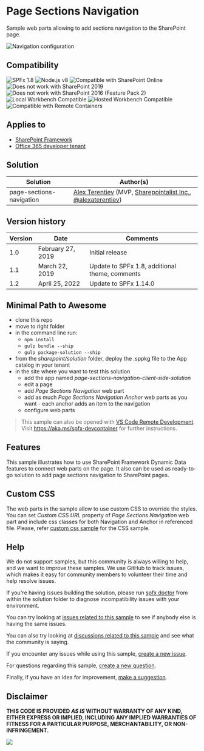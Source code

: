 # Page Sections Navigation

Sample web parts allowing to add sections navigation to the SharePoint page.

![Navigation configuration](./assets/page-nav.gif)


## Compatibility

![SPFx 1.8](https://img.shields.io/badge/SPFx-1.8.0-green.svg) 
![Node.js v8](https://img.shields.io/badge/Node.js-v8-green.svg) 
![Compatible with SharePoint Online](https://img.shields.io/badge/SharePoint%20Online-Compatible-green.svg)
![Does not work with SharePoint 2019](https://img.shields.io/badge/SharePoint%20Server%202019-Incompatible-red.svg)
![Does not work with SharePoint 2016 (Feature Pack 2)](https://img.shields.io/badge/SharePoint%20Server%202016%20(Feature%20Pack%202)-Incompatible-red.svg "SharePoint Server 2016 Feature Pack 2 requires SPFx 1.1")
![Local Workbench Compatible](https://img.shields.io/badge/Local%20Workbench-Compatible-green.svg)
![Hosted Workbench Compatible](https://img.shields.io/badge/Hosted%20Workbench-Compatible-green.svg)
![Compatible with Remote Containers](https://img.shields.io/badge/Remote%20Containers-Compatible-green.svg)

## Applies to

* [SharePoint Framework](https://docs.microsoft.com/sharepoint/dev/spfx/sharepoint-framework-overview)
* [Office 365 developer tenant](https://docs.microsoft.com/sharepoint/dev/spfx/set-up-your-developer-tenant)

## Solution

Solution|Author(s)
--------|---------
page-sections-navigation|[Alex Terentiev](https://github.com/AJIXuMuK) (MVP, [Sharepointalist Inc.](http://www.sharepointalist.com), [@alexaterentiev](https://twitter.com/alexaterentiev))

## Version history

Version|Date|Comments
-------|----|--------
1.0|February 27, 2019|Initial release
1.1|March 22, 2019| Update to SPFx 1.8, additional theme, comments
1.2|April 25, 2022 | Update to SPFx 1.14.0

## Minimal Path to Awesome

* clone this repo
* move to right folder
* in the command line run:
  * `npm install`
  * `gulp bundle --ship`
  * `gulp package-solution --ship`
* from the _sharepoint/solution_ folder, deploy the .sppkg file to the App catalog in your tenant
* in the site where you want to test this solution
  * add the app named _page-sections-navigation-client-side-solution_
  * edit a page
  * add _Page Sections Navigation_ web part
  * add as much _Page Sections Navigation Anchor_ web parts as you want - each anchor adds an item to the navigation
  * configure web parts

>  This sample can also be opened with [VS Code Remote Development](https://code.visualstudio.com/docs/remote/remote-overview). Visit https://aka.ms/spfx-devcontainer for further instructions.

## Features

This sample illustrates how to use SharePoint Framework Dynamic Data features to connect web parts on the page.
It also can be used as ready-to-go solution to add page sections navigation to SharePoint pages.

## Custom CSS
The web parts in the sample allow to use custom CSS to override the styles. You can set _Custom CSS URL_ property of *Page Sections Navigation* web part and include css classes for both Navigation and Anchor in referenced file.
Please, refer [custom css sample](./assets/psn-custom.css) for the CSS sample.

## Help

We do not support samples, but this community is always willing to help, and we want to improve these samples. We use GitHub to track issues, which makes it easy for  community members to volunteer their time and help resolve issues.

If you're having issues building the solution, please run [spfx doctor](https://pnp.github.io/cli-microsoft365/cmd/spfx/spfx-doctor/) from within the solution folder to diagnose incompatibility issues with your environment.

You can try looking at [issues related to this sample](https://github.com/pnp/sp-dev-fx-webparts/issues?q=label%3A%22sample%3A%20react-page-sections-navigation%22) to see if anybody else is having the same issues.

You can also try looking at [discussions related to this sample](https://github.com/pnp/sp-dev-fx-webparts/discussions?discussions_q=react-page-sections-navigation) and see what the community is saying.

If you encounter any issues while using this sample, [create a new issue](https://github.com/pnp/sp-dev-fx-webparts/issues/new?assignees=&labels=Needs%3A+Triage+%3Amag%3A%2Ctype%3Abug-suspected%2Csample%3A%20react-page-sections-navigation&template=bug-report.yml&sample=react-page-sections-navigation&authors=@AJIXuMuK&title=react-page-sections-navigation%20-%20).

For questions regarding this sample, [create a new question](https://github.com/pnp/sp-dev-fx-webparts/issues/new?assignees=&labels=Needs%3A+Triage+%3Amag%3A%2Ctype%3Aquestion%2Csample%3A%20react-page-sections-navigation&template=question.yml&sample=react-page-sections-navigation&authors=@AJIXuMuK&title=react-page-sections-navigation%20-%20).

Finally, if you have an idea for improvement, [make a suggestion](https://github.com/pnp/sp-dev-fx-webparts/issues/new?assignees=&labels=Needs%3A+Triage+%3Amag%3A%2Ctype%3Aenhancement%2Csample%3A%20react-page-sections-navigation&template=suggestion.yml&sample=react-page-sections-navigation&authors=@AJIXuMuK&title=react-page-sections-navigation%20-%20).


## Disclaimer

**THIS CODE IS PROVIDED *AS IS* WITHOUT WARRANTY OF ANY KIND, EITHER EXPRESS OR IMPLIED, INCLUDING ANY IMPLIED WARRANTIES OF FITNESS FOR A PARTICULAR PURPOSE, MERCHANTABILITY, OR NON-INFRINGEMENT.**

<img src="https://pnptelemetry.azurewebsites.net/sp-dev-fx-webparts/samples/react-page-sections-navigation" />

